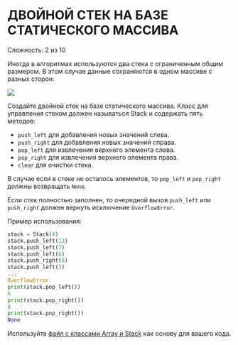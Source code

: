 # ДВОЙНОЙ СТЕК НА БАЗЕ СТАТИЧЕСКОГО МАССИВА

Сложность: 2 из 10

Иногда в алгоритмах используются два стека с ограниченным общим размером. В этом случае данные сохраняются в одном массиве с разных сторон:

 ![](scheme)

Создайте двойной стек на базе статического массива. Класс для управления стеком должен называться Stack и содержать пять методов:

- `push_left` для добавления новых значений слева.
- `push_right` для добавления новых значений справа.
- `pop_left` для извлечения верхнего элемента слева.
- `pop_right` для извлечения верхнего элемента права.
- `clear` для очистки стека.

В случае если в стеке не осталось элементов, то `pop_left` и `pop_right` должны возвращать `None`.

Если стек полностью заполнен, то очередной вызов `push_left` или `push_right` должен вернуть исключение `OverflowError`.

Пример использования:

```python
stack = Stack(4)
stack.push_left(12)
stack.push_left(7)
stack.push_left(6)
stack.push_right(8)
stack.push_left(3)
...
OverflowError
print(stack.pop_left())
6
print(stack.pop_right())
8
print(stack.pop_right())
None
```

Используйте [файл с классами Array и Stack](initial.py) как основу для вашего кода.